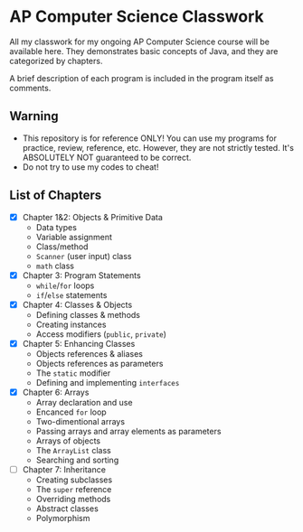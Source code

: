 # AP Computer Science Classwork

All my classwork for my ongoing AP Computer Science course will be available here. They demonstrates basic concepts of Java, and they are categorized by chapters.

A brief description of each program is included in the program itself as comments.

## Warning

- This repository is for reference ONLY! You can use my programs for practice, review, reference, etc. However, they are not strictly tested. It's ABSOLUTELY NOT guaranteed to be correct.
- Do not try to use my codes to cheat!

## List of Chapters

- [x] Chapter 1&2: Objects & Primitive Data
  - Data types
  - Variable assignment
  - Class/method
  - `Scanner` (user input) class
  - `math` class
- [x] Chapter 3: Program Statements
  - `while`/`for` loops
  - `if`/`else` statements
- [x] Chapter 4: Classes & Objects
  - Defining classes & methods
  - Creating instances
  - Access modifiers (`public`, `private`)
- [x] Chapter 5: Enhancing Classes
  - Objects references & aliases
  - Objects references as parameters
  - The `static` modifier
  - Defining and implementing `interfaces`
- [x] Chapter 6: Arrays
  - Array declaration and use
  - Encanced `for` loop
  - Two-dimentional arrays
  - Passing arrays and array elements as parameters
  - Arrays of objects
  - The `ArrayList` class
  - Searching and sorting
- [ ] Chapter 7: Inheritance
  - Creating subclasses
  - The `super` reference
  - Overriding methods
  - Abstract classes
  - Polymorphism